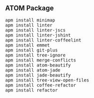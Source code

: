 ## ATOM Package

<pre>
apm install minimap
apm install linter
apm install linter-jscs
apm install linter-jshint
apm install linter-coffeelint
apm install emmet
apm install git-plus
apm install tree-ignore
apm install merge-conflicts
apm install atom-beautify
apm install atom-jade
apm install jade-beautify
apm install tree-view-open-files
apm install coffee-refactor
apm install refactor
</pre>
